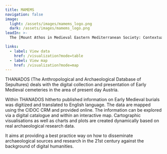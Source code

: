 ```yaml
---
title: MAMEMS
navigation: false
image:
  light: /assets/images/mamems_logo.png
  dark: /assets/images/mamems_logo.png
leadIn: >-
  The [Mount Athos in Medieval Eastern Mediterranean Society: Contextualizing the History of a Monastic Republic (ca. 850-1550)](https://mamems.uni-mainz.de/) project will constitute the first comprehensive examination of the monastic communities of Mount Athos as independent actors in medieval Eastern Mediterranean society.

links:
  - label: View data
    href: /visualization?mode=table
  - label: View map
    href: /visualization?mode=map
---
```


THANADOS (The Anthropological and Archaeological Database of Sepultures) deals with the digital
collection and presentation of Early Medieval cemeteries in the area of present day Austria.

Within THANADOS hitherto published information on Early Medieval burials was digitized and
translated to English language. The data are mapped using the CIDOC CRM and provided online. The
information can be explored via a digital catalogue and within an interactive map. Cartographic
visualisations as well as charts and plots are created dynamically based on real archaeological
research data.

It aims at providing a best practice way on how to disseminate archaeological sources and research
in the 21st century against the background of digital humanities.

